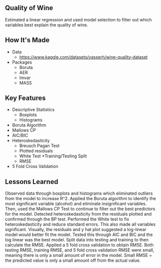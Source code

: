 ## Quality of Wine
Estimated a linear regression and used model selection to filter out which variables best explain the quality of wine.

## How It's Made
* Data
  - https://www.kaggle.com/datasets/yasserh/wine-quality-dataset
* Packages
  - Boruta
  - AER
  - lmvar
  - MASS
## Key Features
* Descriptive Statistics
  - Boxplots
  - Histograms
* Boruta Algorithm
* Mallows CP
* AIC/BIC
* Heteroskedasticity
  - Breusch Pagan Test
  - Plotted residuals
  - White Test
*Training/Testing Split
  - RMSE
* 5 Fold Cross Validation
## Lessons Learned

Observed data through boxplots and histograms which eliminated outliers from the model to increase R^2.
Applied the Boruta algorithm to identify the most significant variable (alcohol) and eliminate insignificant variables.
Then, used the Mallows CP Test to continue to filter out the best predictors for the model. 
Detected heteroskedasticity from the residuals plotted and confirmed through the BP test.
Performed the White test to fix heteroskedasticity and reduce standard errors. This also made all variables significant.
Visually, the residuals and y hat plot suggested a log-linear model would better fit the model. Tested this through AIC and BIC and the log linear was the best model.
Split data into testing and training to then calculate the RMSE.
Applied a 5 fold cross validation to obtain RMSE. Both testing RMSE, training RMSE, and 5 fold cross validation RMSE were small, meaning there is only a small amount of error in the model.
Small RMSE = the predicted value is only a small amount off from the actual value.
